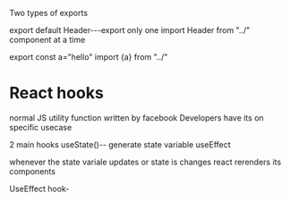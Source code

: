 Two types of exports

export default Header---export only one
import Header from "../" 
component at a time
<!-- names exports -->
export const a="hello"
import {a} from "../"



# React hooks
normal JS utility function written by facebook Developers have its on specific usecase

2 main hooks
useState()-- generate state variable
useEffect

whenever the state variale updates or state is changes
react rerenders its components

UseEffect hook-
